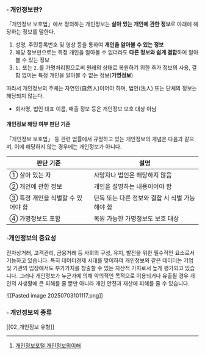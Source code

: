 

### ▫️ 개인정보란?

「개인정보 보호법」에서 정의하는 개인정보는 **살아 있는 개인에 관한 정보**로 아래에 해당하는 정보를 말한다.
1. 성명, 주민등록번호 및 영상 등을 통하여 **개인을 알아볼 수 있는 정보**
2. 해당 정보만으로는 특정 개인을 알아볼 수 없더라도 **다른 정보와 쉽게 결합**하여 알아볼 수 있는 정보
3.  `1.` 또는 `2.`를 가명처리함으로써 원래의 상태로 복원하기 위한 추가 정보의 사용, 결합 없이는 특정 개인을 알아볼 수 없는 정보(**가명정보**)

따라서 개인정보의 주체는 자연인(自然人)이어야 하며, 법인(法人) 또는 단체의 정보는 해당되지 않는다. 
- 회사명, 법인 대표 이름, 매출 정보 등은 개인정보 보호 대상 아님

#### 개인정보 해당 여부 판단 기준


「개인정보 보호법」 등 관련 법률에서 규정하고 있는 개인정보의 개념은 다음과 같으며, 이에 해당하지 않는 경우에는 개인정보가 아니다.

|판단 기준|설명|
|---|---|
|① 살아 있는 자|사망자나 법인은 해당하지 않음|
|② 개인에 관한 정보|개인을 설명하는 내용이어야 함|
|③ 특정 개인을 식별할 수 있어야 함|단독 또는 다른 정보와 결합 시 식별 가능해야 함|
|④ 가명정보도 포함|복원 가능한 가명정보도 보호 대상|



### ▫️개인정보의 중요성

전자상거래, 고객관리, 금융거래 등 사회의 구성, 유지, 발전을 위한 필수적인 요소로서 기능하고 있습니다.
특히 데이터경제 시대를 맞이하여 개인정보와 같은 데이터는 기업 및 기관의 입장에서도 부가가치를 창출할 수 있는 자산적 가치로서 높게 평가되고 있습니다.
그러나 개인정보가 누군가에 의해 악의적인 목적으로 이용되거나 유출될 경우 개인의 사생활에 큰 피해를 줄 뿐만 아니라 개인 안전과 재산에 피해를 줄 수 있습니다.

![[Pasted image 20250703101117.png]]




### ▫️ **개인정보의 종류**


[[02_개인정보 유형]]


---

1) [개인정보포털 개인정보의이해](https://www.privacy.go.kr/front/contents/cntntsView.do?contsNo=35)